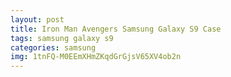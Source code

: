```yaml
---
layout: post
title: Iron Man Avengers Samsung Galaxy S9 Case
tags: samsung galaxy s9
categories: samsung
img: 1tnFQ-M0EEmXHmZKqdGrGjsV65XV4ob2n
---
```

